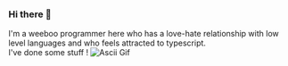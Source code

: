 ### Hi there 👋
I'm a weeboo programmer here who has a love-hate relationship with low level languages and who feels attracted to typescript. \
I've done some stuff !
![Ascii Gif](renai.gif)

